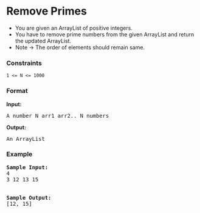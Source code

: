 <h1>Remove Primes</h1>

<div>
  <ul>
    <li>You are given an ArrayList of positive integers.</li>
    <li>You have to remove prime numbers from the given ArrayList and return the updated ArrayList.</li>
    <li>Note -> The order of elements should remain same.</li>
  </ul>
</div>

<h3>Constraints</h3>
<code>1 <= N <= 1000</code>

<h3>Format</h3>
<strong>Input:</strong>
<pre>
A number N arr1 arr2.. N numbers
</pre>

<strong>Output:</strong>
<pre>
An ArrayList
</pre>

<h3>Example</h3>
<pre>
<strong>Sample Input:</strong>
4
3 12 13 15
<br>
<strong>Sample Output:</strong>
[12, 15]
</pre>
